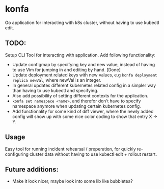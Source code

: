 # konfa

Go application for interacting with k8s cluster, without having to use kubectl edit.

## TODO:

Setup CLI Tool for interacting with application.
Add following functionality:

- Update configmap by specifying key and new value, instead of having to use Vim for jumping in and editing by hand. [Done]
- Update deployment related keys with new values, e.g `konfa deployment replica newVal`, where newVal is an integer.
- In general updates different kubernetes related config in a simpler way than having to use kubectl and specifying.
- Also add possibility of setting different contexts for the application.
- `konfa set namespace <name>`, and therefor don't have to specify namespace anymore when updating certain kubernetes config.
- Add functionality for some kind of diff viewer, where the newly added config will show up with some nice color coding to show that entry X -> Y.

## Usage

Easy tool for running incident rehearsal / preperation, for quickly re-configuring cluster data without having to use kubectl edit + rollout restart.

## Future additions:

- Make it look nicer, maybe look into some lib like bubbletea?
